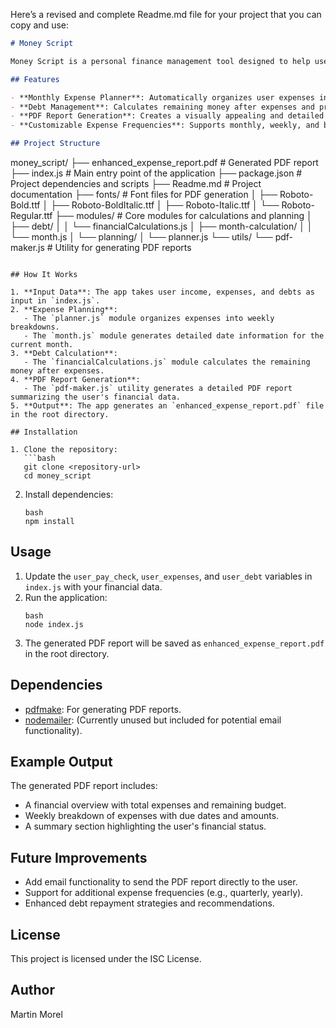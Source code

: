 Here’s a revised and complete Readme.md file for your project that you can copy and use:

```markdown
# Money Script

Money Script is a personal finance management tool designed to help users plan their monthly expenses, track their remaining budget, and generate detailed financial reports in PDF format.

## Features

- **Monthly Expense Planner**: Automatically organizes user expenses into a weekly breakdown.
- **Debt Management**: Calculates remaining money after expenses and provides insights for debt repayment.
- **PDF Report Generation**: Creates a visually appealing and detailed PDF report of the user's financial summary.
- **Customizable Expense Frequencies**: Supports monthly, weekly, and bi-weekly expense tracking.

## Project Structure
```

money_script/
├── enhanced_expense_report.pdf # Generated PDF report
├── index.js # Main entry point of the application
├── package.json # Project dependencies and scripts
├── Readme.md # Project documentation
├── fonts/ # Font files for PDF generation
│ ├── Roboto-Bold.ttf
│ ├── Roboto-BoldItalic.ttf
│ ├── Roboto-Italic.ttf
│ └── Roboto-Regular.ttf
├── modules/ # Core modules for calculations and planning
│ ├── debt/
│ │ └── financialCalculations.js
│ ├── month-calculation/
│ │ └── month.js
│ └── planning/
│ └── planner.js
└── utils/
└── pdf-maker.js # Utility for generating PDF reports

````

## How It Works

1. **Input Data**: The app takes user income, expenses, and debts as input in `index.js`.
2. **Expense Planning**:
   - The `planner.js` module organizes expenses into weekly breakdowns.
   - The `month.js` module generates detailed date information for the current month.
3. **Debt Calculation**:
   - The `financialCalculations.js` module calculates the remaining money after expenses.
4. **PDF Report Generation**:
   - The `pdf-maker.js` utility generates a detailed PDF report summarizing the user's financial data.
5. **Output**: The app generates an `enhanced_expense_report.pdf` file in the root directory.

## Installation

1. Clone the repository:
   ```bash
   git clone <repository-url>
   cd money_script
````

2. Install dependencies:
   ```
   bash
   npm install
   ```

## Usage

1. Update the `user_pay_check`, `user_expenses`, and `user_debt` variables in `index.js` with your financial data.
2. Run the application:
   ```
   bash
   node index.js
   ```
3. The generated PDF report will be saved as `enhanced_expense_report.pdf` in the root directory.

## Dependencies

- [pdfmake](https://www.npmjs.com/package/pdfmake): For generating PDF reports.
- [nodemailer](https://www.npmjs.com/package/nodemailer): (Currently unused but included for potential email functionality).

## Example Output

The generated PDF report includes:

- A financial overview with total expenses and remaining budget.
- Weekly breakdown of expenses with due dates and amounts.
- A summary section highlighting the user's financial status.

## Future Improvements

- Add email functionality to send the PDF report directly to the user.
- Support for additional expense frequencies (e.g., quarterly, yearly).
- Enhanced debt repayment strategies and recommendations.

## License

This project is licensed under the ISC License.

## Author

Martin Morel

